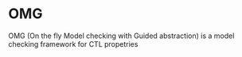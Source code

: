 # OMG

OMG (On the fly Model checking with Guided abstraction) is a model checking framework for CTL propetries
